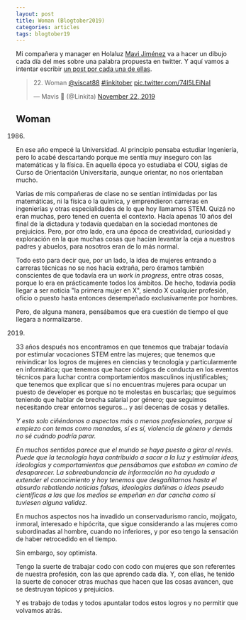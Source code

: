 ```yaml
---
layout: post
title: Woman (Blogtober2019)
categories: articles
tags: blogtober19
---
```


Mi compañera y manager en Holaluz [Mavi Jiménez](https://twitter.com/Linkita) va a hacer un dibujo cada día del mes sobre una palabra propuesta en twitter. Y aquí vamos a intentar escribir [un post por cada una de ellas](https://franiglesias.github.io/blogtober19-status/).

<blockquote class="twitter-tweet" data-conversation="none" data-theme="dark"><p lang="en" dir="ltr">22. Woman <a href="https://twitter.com/viscat88?ref_src=twsrc%5Etfw">@viscat88</a> <a href="https://twitter.com/hashtag/linkitober?src=hash&amp;ref_src=twsrc%5Etfw">#linkitober</a> <a href="https://t.co/74l5LEiNaI">pic.twitter.com/74l5LEiNaI</a></p>&mdash; Mavis 🎃 (@Linkita) <a href="https://twitter.com/Linkita/status/1197941347694587910?ref_src=twsrc%5Etfw">November 22, 2019</a></blockquote> <script async src="https://platform.twitter.com/widgets.js" charset="utf-8"></script>

## Woman

1986.

En ese año empecé la Universidad. Al principio pensaba estudiar Ingeniería, pero lo acabé descartando porque me sentía muy inseguro con las matemáticas y la física. En aquella época yo estudiaba el COU, siglas de Curso de Orientación Universitaria, aunque orientar, no nos orientaban mucho.

Varias de mis compañeras de clase no se sentían intimidadas por las matemáticas, ni la física o la química, y emprendieron carreras en ingenierías y otras especialidades de lo que hoy llamamos STEM. Quizá no eran muchas, pero tened en cuenta el contexto. Hacía apenas 10 años del final de la dictadura y todavía quedaban en la sociedad montones de prejuicios. Pero, por otro lado, era una época de creatividad, curiosidad y exploración en la que muchas cosas que hacían levantar la ceja a nuestros padres y abuelos, para nosotros eran de lo más normal.

Todo esto para decir que, por un lado, la idea de mujeres entrando a carreras técnicas no se nos hacía extraña, pero éramos también conscientes de que todavía era un *work in progress*, entre otras cosas, porque lo era en prácticamente todos los ámbitos. De hecho, todavía podía llegar a ser noticia "la primera mujer en X", siendo X cualquier profesión, oficio o puesto hasta entonces desempeñado exclusivamente por hombres.

Pero, de alguna manera, pensábamos que era cuestión de tiempo el que llegara a normalizarse.

2019.

33 años después nos encontramos en que tenemos que trabajar todavía por estimular vocaciones STEM entre las mujeres; que tenemos que reivindicar los logros de mujeres en ciencias y tecnología y particularmente en informática; que tenemos que hacer códigos de conducta en los eventos técnicos para luchar contra comportamientos masculinos injustificables; que tenemos que explicar que si no encuentras mujeres para ocupar un puesto de developer es porque no te molestas en buscarlas; que seguimos teniendo que hablar de brecha salarial por género; que seguimos necesitando crear entornos seguros… y así decenas de cosas y detalles.

*Y esto solo ciñéndonos a aspectos más o menos profesionales, porque si empiezo con temas como manadas, sí es sí, violencia de género y demás no sé cuándo podría parar.*

*En muchos sentidos parece que el mundo se haya puesto a girar al revés. Puede que la tecnología haya contribuido a sacar a la luz y estimular ideas, ideologías y comportamientos que pensábamos que estaban en camino de desaparecer. La sobreabundancia de información no ha ayudado a extender el conocimiento y hoy tenemos que desgañitarnos hasta el absurdo rebatiendo noticias falsas, ideologías dañinas o ideas pseudo científicas a las que los medios se empeñan en dar cancha como si tuviesen alguna validez.*

En muchos aspectos nos ha invadido un conservadurismo rancio, mojigato, inmoral, interesado e hipócrita, que sigue considerando a las mujeres como subordinadas al hombre, cuando no inferiores, y por eso tengo la sensación de haber retrocedido en el tiempo.

Sin embargo, soy optimista.

Tengo la suerte de trabajar codo con codo con mujeres que son referentes de nuestra profesión, con las que aprendo cada día. Y, con ellas, he tenido la suerte de conocer otras muchas que hacen que las cosas avancen, que se destruyan tópicos y prejuicios. 

Y es trabajo de todas y todos apuntalar todos estos logros y no permitir que volvamos atrás.
